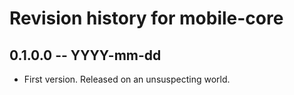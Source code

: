 # Revision history for mobile-core

## 0.1.0.0 -- YYYY-mm-dd

* First version. Released on an unsuspecting world.
